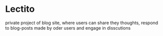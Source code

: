 # Lectito
private project of blog site, where users can share they thoughts, respond to blog-posts made by oder users and engage in disscutions
